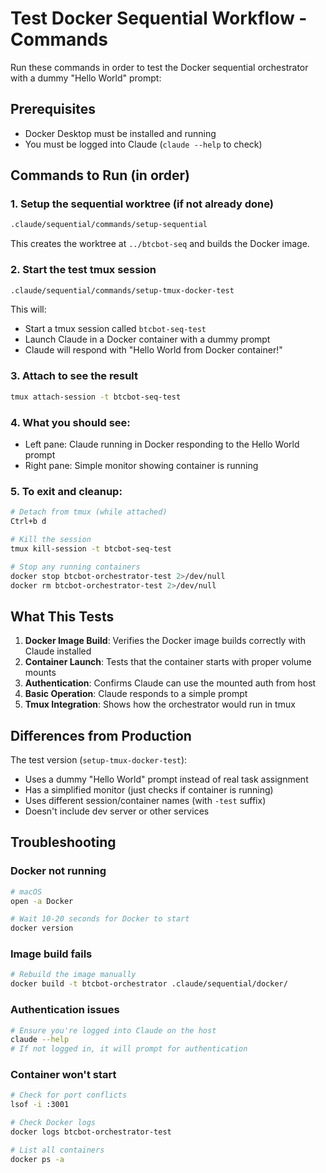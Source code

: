 # Test Docker Sequential Workflow - Commands

Run these commands in order to test the Docker sequential orchestrator with a dummy "Hello World" prompt:

## Prerequisites
- Docker Desktop must be installed and running
- You must be logged into Claude (`claude --help` to check)

## Commands to Run (in order)

### 1. Setup the sequential worktree (if not already done)
```bash
.claude/sequential/commands/setup-sequential
```
This creates the worktree at `../btcbot-seq` and builds the Docker image.

### 2. Start the test tmux session
```bash
.claude/sequential/commands/setup-tmux-docker-test
```
This will:
- Start a tmux session called `btcbot-seq-test`
- Launch Claude in a Docker container with a dummy prompt
- Claude will respond with "Hello World from Docker container!"

### 3. Attach to see the result
```bash
tmux attach-session -t btcbot-seq-test
```

### 4. What you should see:
- Left pane: Claude running in Docker responding to the Hello World prompt
- Right pane: Simple monitor showing container is running

### 5. To exit and cleanup:
```bash
# Detach from tmux (while attached)
Ctrl+b d

# Kill the session
tmux kill-session -t btcbot-seq-test

# Stop any running containers
docker stop btcbot-orchestrator-test 2>/dev/null
docker rm btcbot-orchestrator-test 2>/dev/null
```

## What This Tests

1. **Docker Image Build**: Verifies the Docker image builds correctly with Claude installed
2. **Container Launch**: Tests that the container starts with proper volume mounts
3. **Authentication**: Confirms Claude can use the mounted auth from host
4. **Basic Operation**: Claude responds to a simple prompt
5. **Tmux Integration**: Shows how the orchestrator would run in tmux

## Differences from Production

The test version (`setup-tmux-docker-test`):
- Uses a dummy "Hello World" prompt instead of real task assignment
- Has a simplified monitor (just checks if container is running)
- Uses different session/container names (with `-test` suffix)
- Doesn't include dev server or other services

## Troubleshooting

### Docker not running
```bash
# macOS
open -a Docker

# Wait 10-20 seconds for Docker to start
docker version
```

### Image build fails
```bash
# Rebuild the image manually
docker build -t btcbot-orchestrator .claude/sequential/docker/
```

### Authentication issues
```bash
# Ensure you're logged into Claude on the host
claude --help
# If not logged in, it will prompt for authentication
```

### Container won't start
```bash
# Check for port conflicts
lsof -i :3001

# Check Docker logs
docker logs btcbot-orchestrator-test

# List all containers
docker ps -a
```
